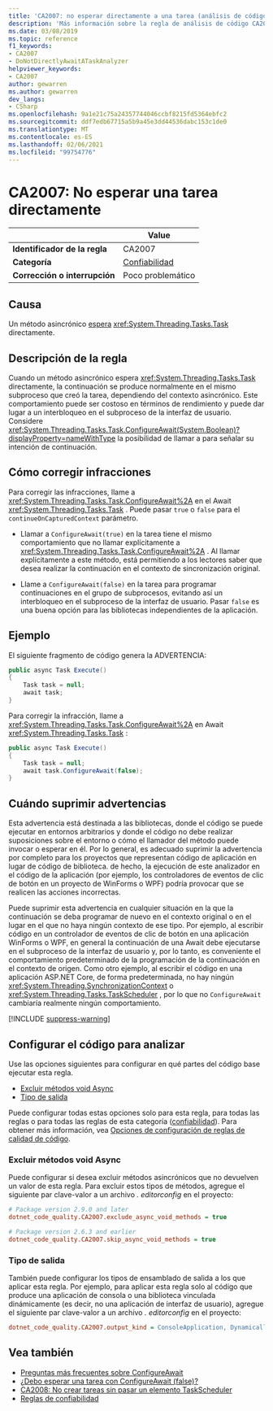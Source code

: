 ```yaml
---
title: 'CA2007: no esperar directamente a una tarea (análisis de código)'
description: 'Más información sobre la regla de análisis de código CA2007: no espera directamente a una tarea'
ms.date: 03/08/2019
ms.topic: reference
f1_keywords:
- CA2007
- DoNotDirectlyAwaitATaskAnalyzer
helpviewer_keywords:
- CA2007
author: gewarren
ms.author: gewarren
dev_langs:
- CSharp
ms.openlocfilehash: 9a1e21c75a24357744046ccbf8215fd5364ebfc2
ms.sourcegitcommit: ddf7edb67715a5b9a45e3dd44536dabc153c1de0
ms.translationtype: MT
ms.contentlocale: es-ES
ms.lasthandoff: 02/06/2021
ms.locfileid: "99754776"
---
```

# <a name="ca2007-do-not-directly-await-a-task"></a>CA2007: No esperar una tarea directamente

| | Value |
|-|-|
| **Identificador de la regla** |CA2007|
| **Categoría** |[Confiabilidad](reliability-warnings.md)|
| **Corrección o interrupción** |Poco problemático|

## <a name="cause"></a>Causa

Un método asincrónico [espera](../../../csharp/language-reference/operators/await.md) <xref:System.Threading.Tasks.Task> directamente.

## <a name="rule-description"></a>Descripción de la regla

Cuando un método asincrónico espera <xref:System.Threading.Tasks.Task> directamente, la continuación se produce normalmente en el mismo subproceso que creó la tarea, dependiendo del contexto asincrónico. Este comportamiento puede ser costoso en términos de rendimiento y puede dar lugar a un interbloqueo en el subproceso de la interfaz de usuario. Considere <xref:System.Threading.Tasks.Task.ConfigureAwait(System.Boolean)?displayProperty=nameWithType> la posibilidad de llamar a para señalar su intención de continuación.

## <a name="how-to-fix-violations"></a>Cómo corregir infracciones

Para corregir las infracciones, llame a <xref:System.Threading.Tasks.Task.ConfigureAwait%2A> en el Await <xref:System.Threading.Tasks.Task> . Puede pasar `true` o `false` para el `continueOnCapturedContext` parámetro.

- Llamar a `ConfigureAwait(true)` en la tarea tiene el mismo comportamiento que no llamar explícitamente a <xref:System.Threading.Tasks.Task.ConfigureAwait%2A> . Al llamar explícitamente a este método, está permitiendo a los lectores saber que desea realizar la continuación en el contexto de sincronización original.

- Llame a `ConfigureAwait(false)` en la tarea para programar continuaciones en el grupo de subprocesos, evitando así un interbloqueo en el subproceso de la interfaz de usuario. Pasar `false` es una buena opción para las bibliotecas independientes de la aplicación.

## <a name="example"></a>Ejemplo

El siguiente fragmento de código genera la ADVERTENCIA:

```csharp
public async Task Execute()
{
    Task task = null;
    await task;
}
```

Para corregir la infracción, llame a <xref:System.Threading.Tasks.Task.ConfigureAwait%2A> en Await <xref:System.Threading.Tasks.Task> :

```csharp
public async Task Execute()
{
    Task task = null;
    await task.ConfigureAwait(false);
}
```

## <a name="when-to-suppress-warnings"></a>Cuándo suprimir advertencias

Esta advertencia está destinada a las bibliotecas, donde el código se puede ejecutar en entornos arbitrarios y donde el código no debe realizar suposiciones sobre el entorno o cómo el llamador del método puede invocar o esperar en él. Por lo general, es adecuado suprimir la advertencia por completo para los proyectos que representan código de aplicación en lugar de código de biblioteca. de hecho, la ejecución de este analizador en el código de la aplicación (por ejemplo, los controladores de eventos de clic de botón en un proyecto de WinForms o WPF) podría provocar que se realicen las acciones incorrectas.

Puede suprimir esta advertencia en cualquier situación en la que la continuación se deba programar de nuevo en el contexto original o en el lugar en el que no haya ningún contexto de ese tipo. Por ejemplo, al escribir código en un controlador de eventos de clic de botón en una aplicación WinForms o WPF, en general la continuación de una Await debe ejecutarse en el subproceso de la interfaz de usuario y, por lo tanto, es conveniente el comportamiento predeterminado de la programación de la continuación en el contexto de origen. Como otro ejemplo, al escribir el código en una aplicación ASP.NET Core, de forma predeterminada, no hay ningún <xref:System.Threading.SynchronizationContext> o <xref:System.Threading.Tasks.TaskScheduler> , por lo que no `ConfigureAwait` cambiaría realmente ningún comportamiento.

[!INCLUDE [suppress-warning](../../../../includes/code-analysis/suppress-warning.md)]

## <a name="configure-code-to-analyze"></a>Configurar el código para analizar

Use las opciones siguientes para configurar en qué partes del código base ejecutar esta regla.

- [Excluir métodos void Async](#exclude-async-void-methods)
- [Tipo de salida](#output-kind)

Puede configurar todas estas opciones solo para esta regla, para todas las reglas o para todas las reglas de esta categoría ([confiabilidad](reliability-warnings.md)). Para obtener más información, vea [Opciones de configuración de reglas de calidad de código](../code-quality-rule-options.md).

### <a name="exclude-async-void-methods"></a>Excluir métodos void Async

Puede configurar si desea excluir métodos asincrónicos que no devuelven un valor de esta regla. Para excluir estos tipos de métodos, agregue el siguiente par clave-valor a un archivo *. editorconfig* en el proyecto:

```ini
# Package version 2.9.0 and later
dotnet_code_quality.CA2007.exclude_async_void_methods = true

# Package version 2.6.3 and earlier
dotnet_code_quality.CA2007.skip_async_void_methods = true
```

### <a name="output-kind"></a>Tipo de salida

También puede configurar los tipos de ensamblado de salida a los que aplicar esta regla. Por ejemplo, para aplicar esta regla solo al código que produce una aplicación de consola o una biblioteca vinculada dinámicamente (es decir, no una aplicación de interfaz de usuario), agregue el siguiente par clave-valor a un archivo *. editorconfig* en el proyecto:

```ini
dotnet_code_quality.CA2007.output_kind = ConsoleApplication, DynamicallyLinkedLibrary
```

## <a name="see-also"></a>Vea también

- [Preguntas más frecuentes sobre ConfigureAwait](https://devblogs.microsoft.com/dotnet/configureawait-faq/)
- [¿Debo esperar una tarea con ConfigureAwait (false)?](https://github.com/Microsoft/vs-threading/blob/master/doc/cookbook_vs.md#should-i-await-a-task-with-configureawaitfalse)
- [CA2008: No crear tareas sin pasar un elemento TaskScheduler](ca2008.md)
- [Reglas de confiabilidad](reliability-warnings.md)
